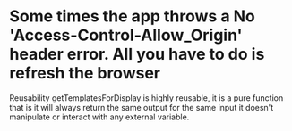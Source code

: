 # Some times the app throws a No 'Access-Control-Allow_Origin' header error. All you have to do is refresh the browser

Reusability
getTemplatesForDisplay is highly reusable, it is a pure function that is it will always return the same output for the same input
it doesn't manipulate or interact with any external variable.